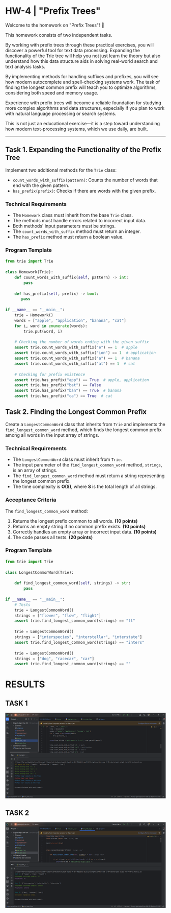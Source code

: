 # HW-4 | "Prefix Trees"

Welcome to the homework on "Prefix Trees"! 🙂

This homework consists of two independent tasks.

By working with prefix trees through these practical exercises, you will discover 
a powerful tool for text data processing. Expanding the functionality of the Trie 
tree will help you not just learn the theory but also understand how this data 
structure aids in solving real-world search and text analysis tasks.

By implementing methods for handling suffixes and prefixes, you will see how
modern autocomplete and spell-checking systems work. The task of finding the
longest common prefix will teach you to optimize algorithms, considering both 
speed and memory usage.

Experience with prefix trees will become a reliable foundation for studying 
more complex algorithms and data structures, especially if you plan to work with 
natural language processing or search systems.

This is not just an educational exercise—it is a step toward understanding how 
modern text-processing systems, which we use daily, are built.

---

## Task 1. Expanding the Functionality of the Prefix Tree

Implement two additional methods for the `Trie` class:

- `count_words_with_suffix(pattern)`: Counts the number of words that end with 
the given pattern.
- `has_prefix(prefix)`: Checks if there are words with the given prefix.

### Technical Requirements

- The `Homework` class must inherit from the base `Trie` class.
- The methods must handle errors related to incorrect input data.
- Both methods' input parameters must be strings.
- The `count_words_with_suffix` method must return an integer.
- The `has_prefix` method must return a boolean value.


### Program Template

```python
from trie import Trie

class Homework(Trie):
    def count_words_with_suffix(self, pattern) -> int:
        pass

    def has_prefix(self, prefix) -> bool:
       pass

if __name__ == "__main__":
    trie = Homework()
    words = ["apple", "application", "banana", "cat"]
    for i, word in enumerate(words):
        trie.put(word, i)

    # Checking the number of words ending with the given suffix
    assert trie.count_words_with_suffix("e") == 1  # apple
    assert trie.count_words_with_suffix("ion") == 1  # application
    assert trie.count_words_with_suffix("a") == 1  # banana
    assert trie.count_words_with_suffix("at") == 1  # cat

    # Checking for prefix existence
    assert trie.has_prefix("app") == True  # apple, application
    assert trie.has_prefix("bat") == False
    assert trie.has_prefix("ban") == True  # banana
    assert trie.has_prefix("ca") == True  # cat
```
## Task 2. Finding the Longest Common Prefix

Create a `LongestCommonWord` class that inherits from `Trie` and implements 
the `find_longest_common_word` method, which finds the longest common prefix 
among all words in the input array of strings.

### Technical Requirements

- The `LongestCommonWord` class must inherit from `Trie`.
- The input parameter of the `find_longest_common_word` method, `strings`, 
is an array of strings.
- The `find_longest_common_word` method must return a string representing the 
longest common prefix.
- The time complexity is **O(S)**, where **S** is the total length of all 
strings.

### Acceptance Criteria

The `find_longest_common_word` method:

1. Returns the longest prefix common to all words. **(10 points)**
2. Returns an empty string if no common prefix exists. **(10 points)**
3. Correctly handles an empty array or incorrect input data. **(10 points)**
4. The code passes all tests. **(20 points)**

### Program Template

```python
from trie import Trie

class LongestCommonWord(Trie):

    def find_longest_common_word(self, strings) -> str:
        pass

if __name__ == "__main__":
    # Tests
    trie = LongestCommonWord()
    strings = ["flower", "flow", "flight"]
    assert trie.find_longest_common_word(strings) == "fl"

    trie = LongestCommonWord()
    strings = ["interspecies", "interstellar", "interstate"]
    assert trie.find_longest_common_word(strings) == "inters"

    trie = LongestCommonWord()
    strings = ["dog", "racecar", "car"]
    assert trie.find_longest_common_word(strings) == ""
```

# RESULTS

## TASK 1
![task_1_results](assets/task_1_results.png)
## TASK 2
![task_2_results](assets/task_2_results.png)